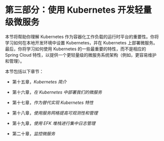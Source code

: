 # 第三部分：使用 Kubernetes 开发轻量级微服务

本节将帮助你理解 Kubernetes 作为容器化工作负载的运行时平台的重要性。你将学习如何在本地开发环境中设置 Kubernetes，并在 Kubernetes 上部署微服务。最后，你将学习如何使用 Kubernetes 的一些最重要的特性，而不是相应的 Spring Cloud 特性，以提供一个更轻量级的微服务系统架构（例如，更容易维护和管理）。

本节包括以下章节：

+   第十五章，*Kubernetes 简介*

+   第十六章，*在 Kubernetes 中部署我们的微服务*

+   第十七章，*作为替代实现 Kubernetes 特性*

+   第十八章，*使用服务网格提高可观测性和管理*

+   第十九章，*使用 EFK 堆栈进行集中日志管理*

+   第二十章，*监控微服务*
